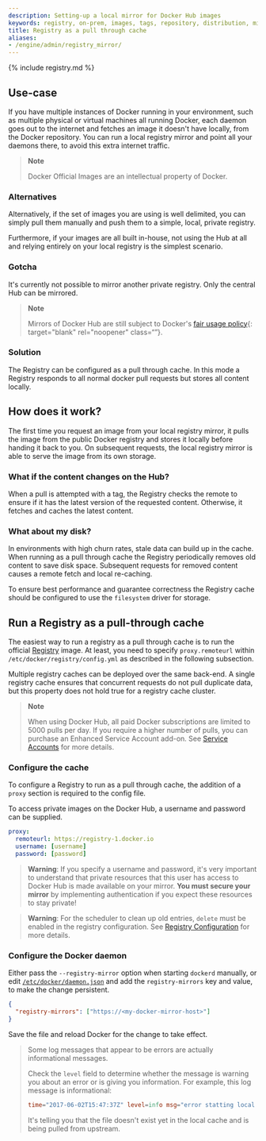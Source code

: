 ```yaml
---
description: Setting-up a local mirror for Docker Hub images
keywords: registry, on-prem, images, tags, repository, distribution, mirror, Hub, recipe, advanced
title: Registry as a pull through cache
aliases:
- /engine/admin/registry_mirror/
---
```


{% include registry.md %}

## Use-case

If you have multiple instances of Docker running in your environment, such as
multiple physical or virtual machines all running Docker, each daemon goes out
to the internet and fetches an image it doesn't have locally, from the Docker
repository. You can run a local registry mirror and point all your daemons
there, to avoid this extra internet traffic.

> **Note**
>
> Docker Official Images are an intellectual property of Docker.

### Alternatives

Alternatively, if the set of images you are using is well delimited, you can
simply pull them manually and push them to a simple, local, private registry.

Furthermore, if your images are all built in-house, not using the Hub at all and
relying entirely on your local registry is the simplest scenario.

### Gotcha

It's currently not possible to mirror another private registry. Only the central
Hub can be mirrored.

> **Note**
>
> Mirrors of Docker Hub are still subject to Docker's [fair usage policy](https://www.docker.com/pricing/resource-consumption-updates){: target="blank" rel="noopener" class=“”}.

### Solution

The Registry can be configured as a pull through cache. In this mode a Registry
responds to all normal docker pull requests but stores all content locally.

## How does it work?

The first time you request an image from your local registry mirror, it pulls
the image from the public Docker registry and stores it locally before handing
it back to you. On subsequent requests, the local registry mirror is able to
serve the image from its own storage.

### What if the content changes on the Hub?

When a pull is attempted with a tag, the Registry checks the remote to
ensure if it has the latest version of the requested content. Otherwise, it
fetches and caches the latest content.

### What about my disk?

In environments with high churn rates, stale data can build up in the cache.
When running as a pull through cache the Registry periodically removes old
content to save disk space. Subsequent requests for removed content causes a
remote fetch and local re-caching.

To ensure best performance and guarantee correctness the Registry cache should
be configured to use the `filesystem` driver for storage.

## Run a Registry as a pull-through cache

The easiest way to run a registry as a pull through cache is to run the official
[Registry](https://hub.docker.com/_/registry) image.
At least, you need to specify `proxy.remoteurl` within `/etc/docker/registry/config.yml`
as described in the following subsection.

Multiple registry caches can be deployed over the same back-end. A single
registry cache ensures that concurrent requests do not pull duplicate data,
but this property does not hold true for a registry cache cluster.

> **Note**
>
> When using Docker Hub, all paid Docker subscriptions are limited to 5000 pulls per day. If you require a higher number of pulls, you can purchase an Enhanced Service Account add-on. See [Service Accounts](/docker-hub/service-accounts/) for more details.

### Configure the cache

To configure a Registry to run as a pull through cache, the addition of a
`proxy` section is required to the config file.

To access private images on the Docker Hub, a username and password can
be supplied.

```yaml
proxy:
  remoteurl: https://registry-1.docker.io
  username: [username]
  password: [password]
```

> **Warning**: If you specify a username and password, it's very important to
> understand that private resources that this user has access to Docker Hub is
> made available on your mirror. **You must secure your mirror** by
> implementing authentication if you expect these resources to stay private!

> **Warning**: For the scheduler to clean up old entries, `delete` must
> be enabled in the registry configuration. See
> [Registry Configuration](../configuration.md) for more details.

### Configure the Docker daemon

Either pass the `--registry-mirror` option when starting `dockerd` manually,
or edit [`/etc/docker/daemon.json`](../../engine/reference/commandline/dockerd.md#daemon-configuration-file)
and add the `registry-mirrors` key and value, to make the change persistent.

```json
{
  "registry-mirrors": ["https://<my-docker-mirror-host>"]
}
```

Save the file and reload Docker for the change to take effect.

> Some log messages that appear to be errors are actually informational messages.
>
> Check the `level` field to determine whether
> the message is warning you about an error or is giving you information.
> For example, this log message is informational:
>
> ```conf
> time="2017-06-02T15:47:37Z" level=info msg="error statting local store, serving from upstream: unknown blob" go.version=go1.7.4
> ```
>
> It's telling you that the file doesn't exist yet in the local cache and is
> being pulled from upstream.
